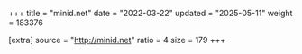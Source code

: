 +++
title = "minid.net"
date = "2022-03-22"
updated = "2025-05-11"
weight = 183376

[extra]
source = "http://minid.net"
ratio = 4
size = 179
+++
